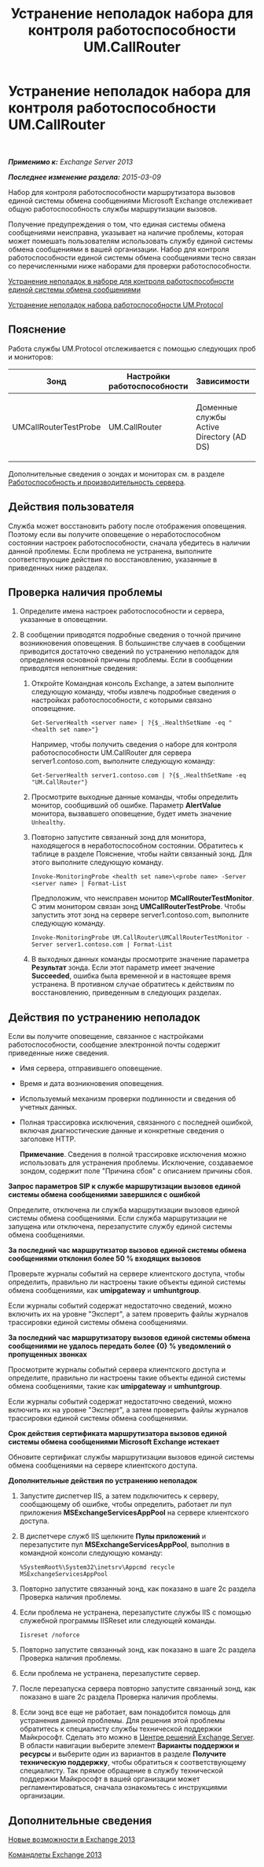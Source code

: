 ﻿---
title: Устранение неполадок набора для контроля работоспособности UM.CallRouter
TOCTitle: Устранение неполадок набора для контроля работоспособности UM.CallRouter
ms:assetid: 444a9038-0952-4823-98fb-99fa59f4a378
ms:mtpsurl: https://technet.microsoft.com/ru-ru/library/ms.exch.scom.um.callrouter(v=EXCHG.150)
ms:contentKeyID: 53275656
ms.date: 11/14/2015
mtps_version: v=EXCHG.150
ms.translationtype: HT
---

# Устранение неполадок набора для контроля работоспособности UM.CallRouter

 

_**Применимо к:** Exchange Server 2013_

_**Последнее изменение раздела:** 2015-03-09_

Набор для контроля работоспособности маршрутизатора вызовов единой системы обмена сообщениями Microsoft Exchange отслеживает общую работоспособность службы маршрутизации вызовов.

Получение предупреждения о том, что единая системы обмена сообщениями неисправна, указывает на наличие проблемы, которая может помешать пользователям использовать службу единой системы обмена сообщениями в вашей организации. Набор для контроля работоспособности единой системы обмена сообщениями тесно связан со перечисленными ниже наборами для проверки работоспособности.

[Устранение неполадок в наборе для контроля работоспособности единой системы обмена сообщениями](troubleshooting-um-health-set.md)

[Устранение неполадок набора работоспособности UM.Protocol](troubleshooting-um-protocol-health-set.md)

## Пояснение

Работа службы UM.Protocol отслеживается с помощью следующих проб и мониторов:


<table>
<colgroup>
<col style="width: 25%" />
<col style="width: 25%" />
<col style="width: 25%" />
<col style="width: 25%" />
</colgroup>
<thead>
<tr class="header">
<th>Зонд</th>
<th>Настройки работоспособности</th>
<th>Зависимости</th>
<th>Связанные мониторы</th>
</tr>
</thead>
<tbody>
<tr class="odd">
<td><p>UMCallRouterTestProbe</p></td>
<td><p>UM.CallRouter</p></td>
<td><p>Доменные службы Active Directory (AD DS)</p></td>
<td><p>UMCallRouterTestMonitor</p></td>
</tr>
</tbody>
</table>


Дополнительные сведения о зондах и мониторах см. в разделе [Работоспособность и производительность сервера](https://technet.microsoft.com/ru-ru/library/jj150551\(v=exchg.150\)).

## Действия пользователя

Служба может восстановить работу после отображения оповещения. Поэтому если вы получите оповещение о неработоспособном состоянии настроек работоспособности, сначала убедитесь в наличии данной проблемы. Если проблема не устранена, выполните соответствующие действия по восстановлению, указанные в приведенных ниже разделах.

## Проверка наличия проблемы

1.  Определите имена настроек работоспособности и сервера, указанные в оповещении.

2.  В сообщении приводятся подробные сведения о точной причине возникновения оповещения. В большинстве случаев в сообщении приводится достаточно сведений по устранению неполадок для определения основной причины проблемы. Если в сообщении приводятся непонятные сведения:
    
    1.  Откройте Командная консоль Exchange, а затем выполните следующую команду, чтобы извлечь подробные сведения о настройках работоспособности, с которыми связано оповещение.
        
            Get-ServerHealth <server name> | ?{$_.HealthSetName -eq "<health set name>"}
        
        Например, чтобы получить сведения о наборе для контроля работоспособности UM.CallRouter для сервера server1.contoso.com, выполните следующую команду:
        
            Get-ServerHealth server1.contoso.com | ?{$_.HealthSetName -eq "UM.CallRouter"}
    
    2.  Просмотрите выходные данные команды, чтобы определить монитор, сообщивший об ошибке. Параметр **AlertValue** монитора, вызвавшего оповещение, будет иметь значение `Unhealthy`.
    
    3.  Повторно запустите связанный зонд для монитора, находящегося в неработоспособном состоянии. Обратитесь к таблице в разделе Пояснение, чтобы найти связанный зонд. Для этого выполните следующую команду.
        
            Invoke-MonitoringProbe <health set name>\<probe name> -Server <server name> | Format-List
        
        Предположим, что неисправен монитор **MCallRouterTestMonitor**. С этим монитором связан зонд **UMCallRouterTestProbe**. Чтобы запустить этот зонд на сервере server1.contoso.com, выполните следующую команду.
        
            Invoke-MonitoringProbe UM.CallRouter\UMCallRouterTestMonitor -Server server1.contoso.com | Format-List
    
    4.  В выходных данных команды просмотрите значение параметра **Результат** зонда. Если этот параметр имеет значение **Succeeded**, ошибка была временной и в настоящее время устранена. В противном случае обратитесь к действиям по восстановлению, приведенным в следующих разделах.

## Действия по устранению неполадок

Если вы получите оповещение, связанное с настройками работоспособности, сообщение электронной почты содержит приведенные ниже сведения.

  - Имя сервера, отправившего оповещение.

  - Время и дата возникновения оповещения.

  - Используемый механизм проверки подлинности и сведения об учетных данных.

  - Полная трассировка исключения, связанного с последней ошибкой, включая диагностические данные и конкретные сведения о заголовке HTTP.
    
    **Примечание**. Сведения в полной трассировке исключения можно использовать для устранения проблемы. Исключение, создаваемое зондом, содержит поле "Причина сбоя" с описанием причины сбоя.

**Запрос параметров SIP к службе маршрутизации вызовов единой системы обмена сообщениями завершился с ошибкой**

Определите, отключена ли служба маршрутизации вызовов единой системы обмена сообщениями. Если служба маршрутизации не запущена или отключена, перезапустите службу единой системы обмена сообщениями.

**За последний час маршрутизатор вызовов единой системы обмена сообщениями отклонил более 50 % входящих вызовов**

Проверьте журналы событий на сервере клиентского доступа, чтобы определить, правильно ли настроены такие объекты единой системы обмена сообщениями, как **umipgateway** и **umhuntgroup**.

Если журналы событий содержат недостаточно сведений, можно включить их на уровне "Эксперт", а затем проверить файлы журналов трассировки единой системы обмена сообщениями.

**За последний час маршрутизатору вызовов единой системы обмена сообщениями не удалось передать более {0} % уведомлений о пропущенных звонках**

Просмотрите журналы событий сервера клиентского доступа и определите, правильно ли настроены такие объекты единой системы обмена сообщениями, такие как **umipgateway** и **umhuntgroup**.

Если журналы событий содержат недостаточно сведений, можно включить их на уровне "Эксперт", а затем проверить файлы журналов трассировки единой системы обмена сообщениями.

**Срок действия сертификата маршрутизатора вызовов единой системы обмена сообщениями Microsoft Exchange истекает**

Обновите сертификат службы маршрутизации вызовов единой системы обмена сообщениями на сервере клиентского доступа.

**Дополнительные действия по устранению неполадок**

1.  Запустите диспетчер IIS, а затем подключитесь к серверу, сообщающему об ошибке, чтобы определить, работает ли пул приложения **MSExchangeServicesAppPool** на сервере клиентского доступа.

2.  В диспетчере служб IIS щелкните **Пулы приложений** и перезапустите пул **MSExchangeServicesAppPool**, выполнив в командной консоли следующую команду:
    
        %SystemRoot%\System32\inetsrv\Appcmd recycle MSExchangeServicesAppPool

3.  Повторно запустите связанный зонд, как показано в шаге 2c раздела Проверка наличия проблемы.

4.  Если проблема не устранена, перезапустите службы IIS с помощью служебной программы IISReset или следующей команды.
    
        Iisreset /noforce

5.  Повторно запустите связанный зонд, как показано в шаге 2c раздела Проверка наличия проблемы.

6.  Если проблема не устранена, перезапустите сервер.

7.  После перезапуска сервера повторно запустите связанный зонд, как показано в шаге 2c раздела Проверка наличия проблемы.

8.  Если зонд все еще не работает, вам понадобится помощь для устранения данной проблемы. Для решения этой проблемы обратитесь к специалисту службы технической поддержки Майкрософт. Сделать это можно в [Центре решений Exchange Server](http://go.microsoft.com/fwlink/p/?linkid=180809). В области навигации выберите элемент **Варианты поддержки и ресурсы** и выберите один из вариантов в разделе **Получите техническую поддержку**, чтобы обратиться к соответствующему специалисту. Так прямое обращение в службу технической поддержки Майкрософт в вашей организации может регламентироваться, сначала ознакомьтесь с инструкциями организации.

## Дополнительные сведения

[Новые возможности в Exchange 2013](https://technet.microsoft.com/ru-ru/library/jj150540\(v=exchg.150\))

[Командлеты Exchange 2013](https://technet.microsoft.com/ru-ru/library/bb124413\(v=exchg.150\))

